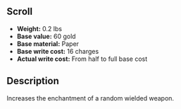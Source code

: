 ## Scroll

- **Weight:** 0.2 lbs
- **Base value:** 60 gold
- **Base material:** Paper
- **Base write cost:** 16 charges
- **Actual write cost:** From half to full base cost

## Description

Increases the enchantment of a random wielded weapon.
